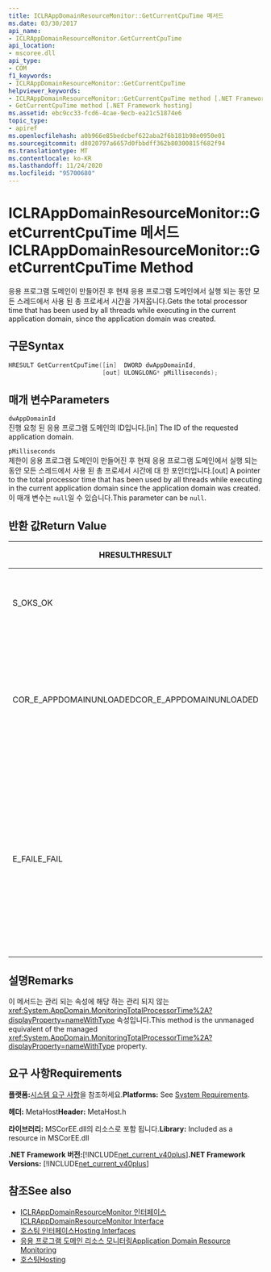 ```yaml
---
title: ICLRAppDomainResourceMonitor::GetCurrentCpuTime 메서드
ms.date: 03/30/2017
api_name:
- ICLRAppDomainResourceMonitor.GetCurrentCpuTime
api_location:
- mscoree.dll
api_type:
- COM
f1_keywords:
- ICLRAppDomainResourceMonitor::GetCurrentCpuTime
helpviewer_keywords:
- ICLRAppDomainResourceMonitor::GetCurrentCpuTime method [.NET Framework hosting]
- GetCurrentCpuTime method [.NET Framework hosting]
ms.assetid: ebc9cc33-fcd6-4cae-9ecb-ea21c51874e6
topic_type:
- apiref
ms.openlocfilehash: a0b966e85bedcbef622aba2f6b181b98e0950e01
ms.sourcegitcommit: d8020797a6657d0fbbdff362b80300815f682f94
ms.translationtype: MT
ms.contentlocale: ko-KR
ms.lasthandoff: 11/24/2020
ms.locfileid: "95700680"
---
```

# <a name="iclrappdomainresourcemonitorgetcurrentcputime-method"></a><span data-ttu-id="dac4c-102">ICLRAppDomainResourceMonitor::GetCurrentCpuTime 메서드</span><span class="sxs-lookup"><span data-stu-id="dac4c-102">ICLRAppDomainResourceMonitor::GetCurrentCpuTime Method</span></span>

<span data-ttu-id="dac4c-103">응용 프로그램 도메인이 만들어진 후 현재 응용 프로그램 도메인에서 실행 되는 동안 모든 스레드에서 사용 된 총 프로세서 시간을 가져옵니다.</span><span class="sxs-lookup"><span data-stu-id="dac4c-103">Gets the total processor time that has been used by all threads while executing in the current application domain, since the application domain was created.</span></span>  
  
## <a name="syntax"></a><span data-ttu-id="dac4c-104">구문</span><span class="sxs-lookup"><span data-stu-id="dac4c-104">Syntax</span></span>  
  
```cpp  
HRESULT GetCurrentCpuTime([in]  DWORD dwAppDomainId,  
                          [out] ULONGLONG* pMilliseconds);  
```  
  
## <a name="parameters"></a><span data-ttu-id="dac4c-105">매개 변수</span><span class="sxs-lookup"><span data-stu-id="dac4c-105">Parameters</span></span>  

 `dwAppDomainId`  
 <span data-ttu-id="dac4c-106">진행 요청 된 응용 프로그램 도메인의 ID입니다.</span><span class="sxs-lookup"><span data-stu-id="dac4c-106">[in] The ID of the requested application domain.</span></span>  
  
 `pMilliseconds`  
 <span data-ttu-id="dac4c-107">제한이 응용 프로그램 도메인이 만들어진 후 현재 응용 프로그램 도메인에서 실행 되는 동안 모든 스레드에서 사용 된 총 프로세서 시간에 대 한 포인터입니다.</span><span class="sxs-lookup"><span data-stu-id="dac4c-107">[out] A pointer to the total processor time that has been used by all threads while executing in the current application domain since the application domain was created.</span></span> <span data-ttu-id="dac4c-108">이 매개 변수는 `null`일 수 있습니다.</span><span class="sxs-lookup"><span data-stu-id="dac4c-108">This parameter can be `null`.</span></span>  
  
## <a name="return-value"></a><span data-ttu-id="dac4c-109">반환 값</span><span class="sxs-lookup"><span data-stu-id="dac4c-109">Return Value</span></span>  
  
|<span data-ttu-id="dac4c-110">HRESULT</span><span class="sxs-lookup"><span data-stu-id="dac4c-110">HRESULT</span></span>|<span data-ttu-id="dac4c-111">설명</span><span class="sxs-lookup"><span data-stu-id="dac4c-111">Description</span></span>|  
|-------------|-----------------|  
|<span data-ttu-id="dac4c-112">S_OK</span><span class="sxs-lookup"><span data-stu-id="dac4c-112">S_OK</span></span>|<span data-ttu-id="dac4c-113">메서드가 완료되었습니다.</span><span class="sxs-lookup"><span data-stu-id="dac4c-113">The method completed successfully.</span></span>|  
|<span data-ttu-id="dac4c-114">COR_E_APPDOMAINUNLOADED</span><span class="sxs-lookup"><span data-stu-id="dac4c-114">COR_E_APPDOMAINUNLOADED</span></span>|<span data-ttu-id="dac4c-115">응용 프로그램 도메인이 언로드 되었거나 존재 하지 않습니다.</span><span class="sxs-lookup"><span data-stu-id="dac4c-115">The application domain has been unloaded or does not exist.</span></span>|  
|<span data-ttu-id="dac4c-116">E_FAIL</span><span class="sxs-lookup"><span data-stu-id="dac4c-116">E_FAIL</span></span>|<span data-ttu-id="dac4c-117">응용 프로그램 도메인 리소스 모니터링이 사용 하도록 설정 되어 있지 않습니다.</span><span class="sxs-lookup"><span data-stu-id="dac4c-117">Application domain resource monitoring is not enabled.</span></span><br /><br /> <span data-ttu-id="dac4c-118">-또는-</span><span class="sxs-lookup"><span data-stu-id="dac4c-118">-or-</span></span><br /><br /> <span data-ttu-id="dac4c-119">다른 모든 오류입니다.</span><span class="sxs-lookup"><span data-stu-id="dac4c-119">All other failures.</span></span>|  
  
## <a name="remarks"></a><span data-ttu-id="dac4c-120">설명</span><span class="sxs-lookup"><span data-stu-id="dac4c-120">Remarks</span></span>  

 <span data-ttu-id="dac4c-121">이 메서드는 관리 되는 속성에 해당 하는 관리 되지 않는 <xref:System.AppDomain.MonitoringTotalProcessorTime%2A?displayProperty=nameWithType> 속성입니다.</span><span class="sxs-lookup"><span data-stu-id="dac4c-121">This method is the unmanaged equivalent of the managed <xref:System.AppDomain.MonitoringTotalProcessorTime%2A?displayProperty=nameWithType> property.</span></span>  
  
## <a name="requirements"></a><span data-ttu-id="dac4c-122">요구 사항</span><span class="sxs-lookup"><span data-stu-id="dac4c-122">Requirements</span></span>  

 <span data-ttu-id="dac4c-123">**플랫폼:**[시스템 요구 사항](../../get-started/system-requirements.md)을 참조하세요.</span><span class="sxs-lookup"><span data-stu-id="dac4c-123">**Platforms:** See [System Requirements](../../get-started/system-requirements.md).</span></span>  
  
 <span data-ttu-id="dac4c-124">**헤더:** MetaHost</span><span class="sxs-lookup"><span data-stu-id="dac4c-124">**Header:** MetaHost.h</span></span>  
  
 <span data-ttu-id="dac4c-125">**라이브러리:** MSCorEE.dll의 리소스로 포함 됩니다.</span><span class="sxs-lookup"><span data-stu-id="dac4c-125">**Library:** Included as a resource in MSCorEE.dll</span></span>  
  
 <span data-ttu-id="dac4c-126">**.NET Framework 버전:**[!INCLUDE[net_current_v40plus](../../../../includes/net-current-v40plus-md.md)]</span><span class="sxs-lookup"><span data-stu-id="dac4c-126">**.NET Framework Versions:** [!INCLUDE[net_current_v40plus](../../../../includes/net-current-v40plus-md.md)]</span></span>  
  
## <a name="see-also"></a><span data-ttu-id="dac4c-127">참조</span><span class="sxs-lookup"><span data-stu-id="dac4c-127">See also</span></span>

- [<span data-ttu-id="dac4c-128">ICLRAppDomainResourceMonitor 인터페이스</span><span class="sxs-lookup"><span data-stu-id="dac4c-128">ICLRAppDomainResourceMonitor Interface</span></span>](iclrappdomainresourcemonitor-interface.md)
- [<span data-ttu-id="dac4c-129">호스팅 인터페이스</span><span class="sxs-lookup"><span data-stu-id="dac4c-129">Hosting Interfaces</span></span>](hosting-interfaces.md)
- [<span data-ttu-id="dac4c-130">응용 프로그램 도메인 리소스 모니터링</span><span class="sxs-lookup"><span data-stu-id="dac4c-130">Application Domain Resource Monitoring</span></span>](../../../standard/garbage-collection/app-domain-resource-monitoring.md)
- [<span data-ttu-id="dac4c-131">호스팅</span><span class="sxs-lookup"><span data-stu-id="dac4c-131">Hosting</span></span>](index.md)
